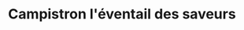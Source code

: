 ---
title: "Campistron l'éventail des saveurs"
url: /soorts-hossegor/campistron-leventail-des-saveurs/
shop: fromage
---